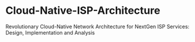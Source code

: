 # Cloud-Native-ISP-Architecture
Revolutionary Cloud-Native Network Architecture for NextGen ISP Services: Design, Implementation and Analysis
